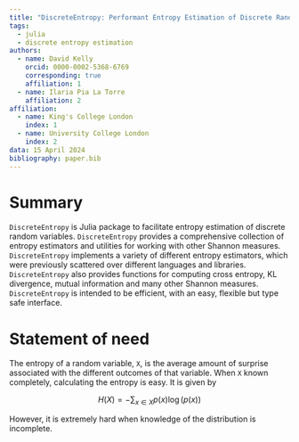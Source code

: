 ```yaml
---
title: "DiscreteEntropy: Performant Entropy Estimation of Discrete Random Variables with Julia"
tags:
  - julia
  - discrete entropy estimation
authors:
  - name: David Kelly
    orcid: 0000-0002-5368-6769
    corresponding: true
    affiliation: 1
  - name: Ilaria Pia La Torre
    affiliation: 2
affiliation:
  - name: King's College London
    index: 1
  - name: University College London
    index: 2
data: 15 April 2024
bibliography: paper.bib
---
```


# Summary
`DiscreteEntropy` is Julia package to facilitate entropy estimation of discrete random variables. `DiscreteEntropy`
provides a comprehensive collection of entropy estimators and utilities for working with other Shannon measures.
`DiscreteEntropy` implements a variety of different entropy estimators, which were previously scattered over 
different languages and libraries. `DiscreteEntropy` also provides functions for computing cross entropy, 
KL divergence, mutual information and many other Shannon measures. `DiscreteEntropy` is intended to be efficient, with
an easy, flexible but type safe interface.

# Statement of need
The entropy of a random variable, `X`, is the average amount of surprise associated with
the different outcomes of that variable. When `X` known completely, calculating the entropy is easy. It is 
given by 

```math
H(X) = - \sum_{x \in X} p(x) \log (p(x))
```
However, it is extremely hard when knowledge of the distribution is incomplete.

